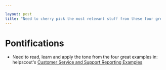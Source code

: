 ```yaml
---

layout: post
title: "Need to cherry pick the most relevant stuff from these four great examples of Support Reporting from helpscout"
---
```


# Pontifications

* Need to read, learn and apply the tone from the four great examples in: helpscout's [Customer Service and Support Reporting Examples](https://www.helpscout.com/helpu/customer-service-reporting-examples/)       

